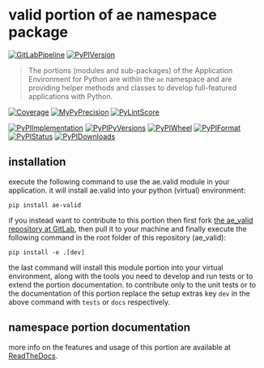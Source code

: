 <!--
  THIS FILE IS EXCLUSIVELY MAINTAINED IN THE NAMESPACE ROOT PACKAGE. CHANGES HAVE TO BE DONE THERE.
-->
# valid portion of ae namespace package

[![GitLabPipeline](https://img.shields.io/gitlab/pipeline/ae-group/ae_valid/master?logo=python)](
    https://gitlab.com/ae-group/ae_valid)
[![PyPIVersion](https://img.shields.io/pypi/v/ae_valid)](
    https://pypi.org/project/ae-valid/#history)

>The portions (modules and sub-packages) of the Application Environment for Python are within
the `ae` namespace and are providing helper methods and classes to develop
full-featured applications with Python.

[![Coverage](https://ae-group.gitlab.io/ae_valid/coverage.svg)](
    https://ae-group.gitlab.io/ae_valid/coverage/ae_valid_py.html)
[![MyPyPrecision](https://ae-group.gitlab.io/ae_valid/mypy.svg)](
    https://ae-group.gitlab.io/ae_valid/lineprecision.txt)
[![PyLintScore](https://ae-group.gitlab.io/ae_valid/pylint.svg)](
    https://ae-group.gitlab.io/ae_valid/pylint.log)

[![PyPIImplementation](https://img.shields.io/pypi/implementation/ae_valid)](
    https://pypi.org/project/ae-valid/)
[![PyPIPyVersions](https://img.shields.io/pypi/pyversions/ae_valid)](
    https://pypi.org/project/ae-valid/)
[![PyPIWheel](https://img.shields.io/pypi/wheel/ae_valid)](
    https://pypi.org/project/ae-valid/)
[![PyPIFormat](https://img.shields.io/pypi/format/ae_valid)](
    https://pypi.org/project/ae-valid/)
[![PyPIStatus](https://img.shields.io/pypi/status/ae_valid)](
    https://libraries.io/pypi/ae-valid)
[![PyPIDownloads](https://img.shields.io/pypi/dm/ae_valid)](
    https://pypi.org/project/ae-valid/#files)


## installation


execute the following command to use the ae.valid module in your
application. it will install ae.valid into your python (virtual) environment:
 
```shell script
pip install ae-valid
```

if you instead want to contribute to this portion then first fork
[the ae_valid repository at GitLab](https://gitlab.com/ae-group/ae_valid "ae.valid code repository"),
then pull it to your machine and finally execute the following command in the root folder
of this repository (ae_valid):

```shell script
pip install -e .[dev]
```

the last command will install this module portion into your virtual environment, along with
the tools you need to develop and run tests or to extend the portion documentation.
to contribute only to the unit tests or to the documentation of this portion replace
the setup extras key `dev` in the above command with `tests` or `docs` respectively.


## namespace portion documentation

more info on the features and usage of this portion are available at
[ReadTheDocs](https://ae.readthedocs.io/en/latest/_autosummary/ae.valid.html#module-ae.valid
"ae_valid documentation").

<!-- common files version 0.2.77 deployed version 0.2.2 (with 0.2.77)
     to https://gitlab.com/ae-group as ae_valid module as well as
     to https://ae-group.gitlab.io with CI check results as well as
     to https://pypi.org/project/ae-valid as namespace portion ae-valid.
-->
